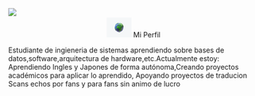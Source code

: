 <!----------Presentation---------------->
<div align="future.gif">
  <img src="./assets/gifs/future.gif" />
</div>
<div align="center">
    <img width="50" height="40" src="./assets/gifs/earth.gif" /> Mi Perfil  
</div>

<div align="left">

Estudiante de ingieneria de sistemas  aprendiendo  sobre bases de datos,software,arquitectura de hardware,etc.Actualmente estoy: Aprendiendo Ingles y Japones  de forma autónoma,Creando proyectos  académicos para aplicar lo aprendido, Apoyando  proyectos de traducion Scans  echos  por fans y para fans  sin animo de lucro
</div>
